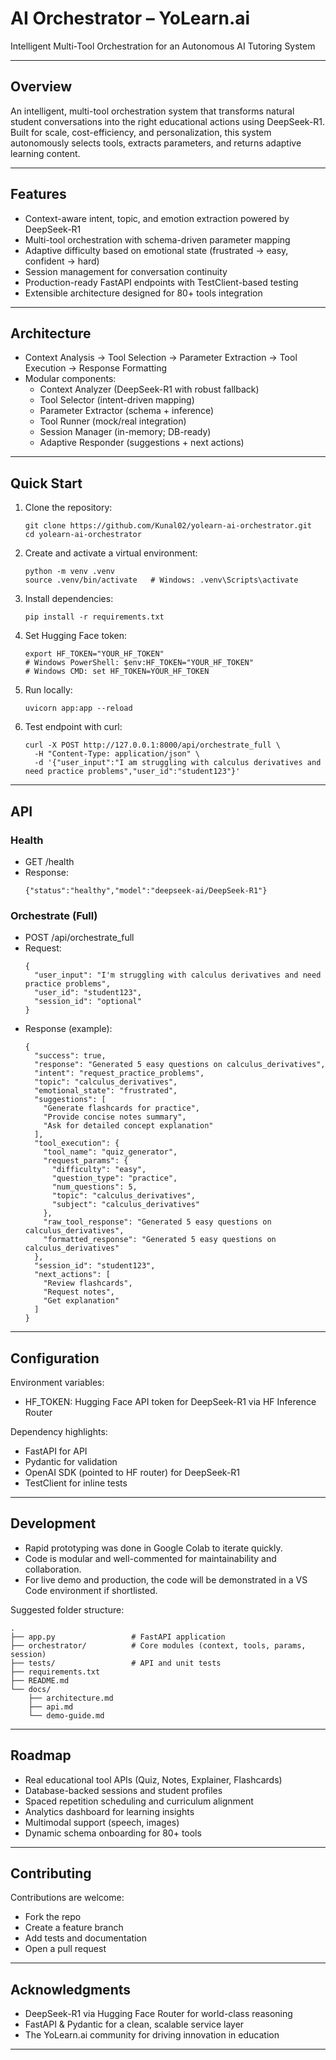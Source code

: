 # AI Orchestrator – YoLearn.ai
Intelligent Multi-Tool Orchestration for an Autonomous AI Tutoring System

***

## Overview
An intelligent, multi-tool orchestration system that transforms natural student conversations into the right educational actions using DeepSeek-R1. Built for scale, cost-efficiency, and personalization, this system autonomously selects tools, extracts parameters, and returns adaptive learning content.

***

## Features
- Context-aware intent, topic, and emotion extraction powered by DeepSeek-R1
- Multi-tool orchestration with schema-driven parameter mapping
- Adaptive difficulty based on emotional state (frustrated → easy, confident → hard)
- Session management for conversation continuity
- Production-ready FastAPI endpoints with TestClient-based testing
- Extensible architecture designed for 80+ tools integration

***

## Architecture
- Context Analysis → Tool Selection → Parameter Extraction → Tool Execution → Response Formatting
- Modular components:
  - Context Analyzer (DeepSeek-R1 with robust fallback)
  - Tool Selector (intent-driven mapping)
  - Parameter Extractor (schema + inference)
  - Tool Runner (mock/real integration)
  - Session Manager (in-memory; DB-ready)
  - Adaptive Responder (suggestions + next actions)

***

## Quick Start
1. Clone the repository:
   ```
   git clone https://github.com/Kunal02/yolearn-ai-orchestrator.git
   cd yolearn-ai-orchestrator
   ```

2. Create and activate a virtual environment:
   ```
   python -m venv .venv
   source .venv/bin/activate   # Windows: .venv\Scripts\activate
   ```

3. Install dependencies:
   ```
   pip install -r requirements.txt
   ```

4. Set Hugging Face token:
   ```
   export HF_TOKEN="YOUR_HF_TOKEN"
   # Windows PowerShell: $env:HF_TOKEN="YOUR_HF_TOKEN"
   # Windows CMD: set HF_TOKEN=YOUR_HF_TOKEN
   ```

5. Run locally:
   ```
   uvicorn app:app --reload
   ```

6. Test endpoint with curl:
   ```
   curl -X POST http://127.0.0.1:8000/api/orchestrate_full \
     -H "Content-Type: application/json" \
     -d '{"user_input":"I am struggling with calculus derivatives and need practice problems","user_id":"student123"}'
   ```

***

## API

### Health
- GET /health  
- Response:
  ```
  {"status":"healthy","model":"deepseek-ai/DeepSeek-R1"}
  ```

### Orchestrate (Full)
- POST /api/orchestrate_full  
- Request:
  ```
  {
    "user_input": "I'm struggling with calculus derivatives and need practice problems",
    "user_id": "student123",
    "session_id": "optional"
  }
  ```
- Response (example):
  ```
  {
    "success": true,
    "response": "Generated 5 easy questions on calculus_derivatives",
    "intent": "request_practice_problems",
    "topic": "calculus_derivatives",
    "emotional_state": "frustrated",
    "suggestions": [
      "Generate flashcards for practice",
      "Provide concise notes summary",
      "Ask for detailed concept explanation"
    ],
    "tool_execution": {
      "tool_name": "quiz_generator",
      "request_params": {
        "difficulty": "easy",
        "question_type": "practice",
        "num_questions": 5,
        "topic": "calculus_derivatives",
        "subject": "calculus_derivatives"
      },
      "raw_tool_response": "Generated 5 easy questions on calculus_derivatives",
      "formatted_response": "Generated 5 easy questions on calculus_derivatives"
    },
    "session_id": "student123",
    "next_actions": [
      "Review flashcards",
      "Request notes",
      "Get explanation"
    ]
  }
  ```

***

## Configuration
Environment variables:
- HF_TOKEN: Hugging Face API token for DeepSeek-R1 via HF Inference Router

Dependency highlights:
- FastAPI for API
- Pydantic for validation
- OpenAI SDK (pointed to HF router) for DeepSeek-R1
- TestClient for inline tests

***

## Development
- Rapid prototyping was done in Google Colab to iterate quickly.
- Code is modular and well-commented for maintainability and collaboration.
- For live demo and production, the code will be demonstrated in a VS Code environment if shortlisted.

Suggested folder structure:
```
.
├── app.py                 # FastAPI application
├── orchestrator/          # Core modules (context, tools, params, session)
├── tests/                 # API and unit tests
├── requirements.txt
├── README.md
└── docs/
    ├── architecture.md
    ├── api.md
    └── demo-guide.md
```

***

## Roadmap
- Real educational tool APIs (Quiz, Notes, Explainer, Flashcards)
- Database-backed sessions and student profiles
- Spaced repetition scheduling and curriculum alignment
- Analytics dashboard for learning insights
- Multimodal support (speech, images)
- Dynamic schema onboarding for 80+ tools

***

## Contributing
Contributions are welcome:
- Fork the repo
- Create a feature branch
- Add tests and documentation
- Open a pull request


***

## Acknowledgments
- DeepSeek-R1 via Hugging Face Router for world-class reasoning
- FastAPI & Pydantic for a clean, scalable service layer
- The YoLearn.ai community for driving innovation in education

***


